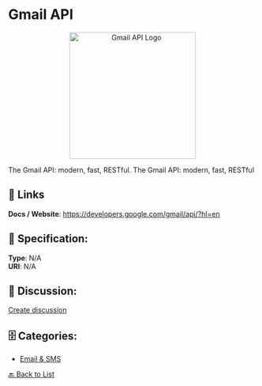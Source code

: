 # Gmail API
<p align="center">
    <img width="256" src="https://raw.githubusercontent.com/apis-list/apis-list/main/apis/gmail-api/logo_256x256.png" alt="Gmail API Logo"/>
</p>

The Gmail API: modern, fast, RESTful. The Gmail API: modern, fast, RESTful

##  🔗 Links
**Docs / Website**: https://developers.google.com/gmail/api/?hl=en

## 🧬 Specification:
**Type**: N/A  
**URI**: N/A

## 💬 Discussion:
[Create discussion](https://github.com/apis-list/apis-list/discussions/new)

## 🗄️ Categories:
- [Email & SMS](https://github.com/apis-list/apis-list#email--sms)




[🔙 Back to List](https://github.com/apis-list/apis-list)
